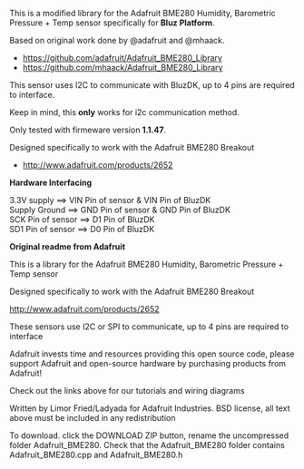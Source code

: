 This is a modified library for the Adafruit BME280 Humidity, Barometric Pressure + Temp sensor specifically for **Bluz Platform**.

Based on original work done by @adafruit and @mhaack.

* https://github.com/adafruit/Adafruit_BME280_Library
* https://github.com/mhaack/Adafruit_BME280_Library

This sensor uses I2C to communicate with BluzDK, up to 4 pins are required to interface.

Keep in mind, this **only** works for i2c communication method.

Only tested with firmeware version **1.1.47**.

Designed specifically to work with the Adafruit BME280 Breakout 
 * http://www.adafruit.com/products/2652

**Hardware Interfacing**

3.3V supply       ==> VIN Pin of sensor & VIN Pin of BluzDK <br />
Supply Ground     ==> GND Pin of sensor & GND Pin of BluzDK <br />
SCK Pin of sensor ==> D1 Pin of BluzDK <br />
SD1 Pin of sensor ==> D0 Pin of BluzDK <br />

**Original readme from Adafruit**

This is a library for the Adafruit BME280 Humidity, Barometric Pressure + Temp sensor

Designed specifically to work with the Adafruit BME280 Breakout

http://www.adafruit.com/products/2652

These sensors use I2C or SPI to communicate, up to 4 pins are required to interface

Adafruit invests time and resources providing this open source code, please support Adafruit and open-source hardware by purchasing products from Adafruit!

Check out the links above for our tutorials and wiring diagrams

Written by Limor Fried/Ladyada for Adafruit Industries.
BSD license, all text above must be included in any redistribution

To download. click the DOWNLOAD ZIP button, rename the uncompressed folder Adafruit_BME280. Check that the Adafruit_BME280 folder contains Adafruit_BME280.cpp and Adafruit_BME280.h
